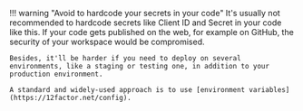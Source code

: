 !!! warning "Avoid to hardcode your secrets in your code"
    It's usually not recommended to hardcode secrets like Client ID and Secret in your code like this. If your code gets published on the web, for example on GitHub, the security of your workspace would be compromised.

    Besides, it'll be harder if you need to deploy on several environments, like a staging or testing one, in addition to your production environment.

    A standard and widely-used approach is to use [environment variables](https://12factor.net/config).

